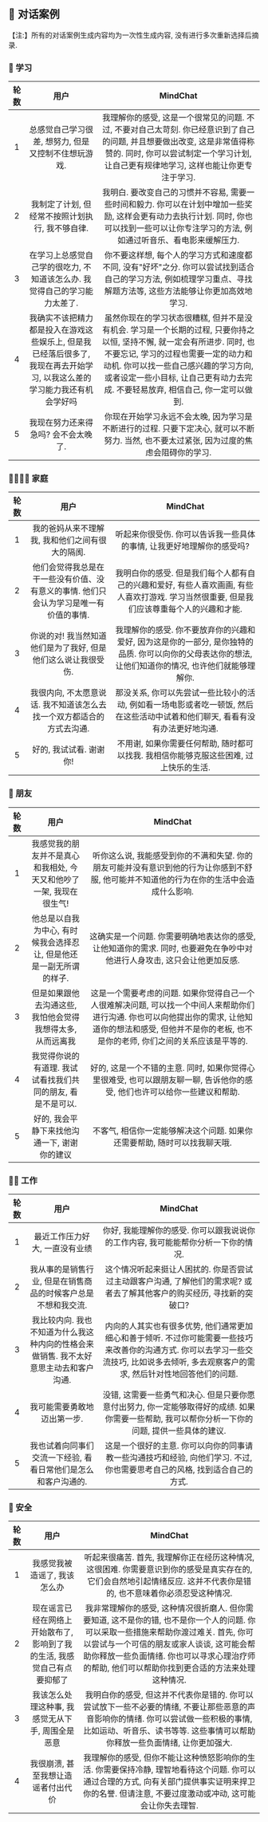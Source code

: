 ## 📖 对话案例

【注:】所有的对话案例生成内容均为一次性生成内容, 没有进行多次重新选择后摘录.

### 🥺 学习

| 轮数 | 用户 |     MindChat    |
| :----: | :----: | :----: |
|1| 总感觉自己学习很差, 想努力, 但是又控制不住想玩游戏. | 我理解你的感受, 这是一个很常见的问题. 不过, 不要对自己太苛刻. 你已经意识到了自己的问题, 并且想要做出改变, 这是非常值得称赞的. 同时, 你可以尝试制定一个学习计划, 让自己更有规律地学习, 这样也能让你更专注于学习. |
|2|我制定了计划, 但经常不按照计划执行, 我不够自律. | 我明白. 要改变自己的习惯并不容易, 需要一些时间和毅力. 你可以在计划中增加一些奖励, 这样会更有动力去执行计划. 同时, 你也可以找到一些可以让你专注学习的方法, 例如通过听音乐、看电影来缓解压力. |
|3|在学习上总感觉自己学的很吃力, 不知道该怎么办. 我觉得自己的学习能力太差了. | 你不要这样想, 每个人的学习方式和速度都不同, 没有"好坏"之分. 你可以尝试找到适合自己的学习方法, 例如梳理学习重点、寻找解题方法等, 这些方法能够让你更加高效地学习. |
|4|我确实不该把精力都是投入在游戏这些娱乐上, 但是我已经落后很多了, 我现在再去开始学习, 以我这么差的学习能力我还有机会学好吗 | 虽然你现在的学习状态很糟糕, 但并不是没有机会. 学习是一个长期的过程, 只要你持之以恒, 坚持不懈, 就一定会有所进步. 同时, 也不要忘记, 学习的过程也需要一定的动力和动机. 你可以找一些自己感兴趣的学习方向, 或者设定一些小目标, 让自己更有动力去完成. 不要轻易放弃, 相信自己, 你一定可以做到. |
|5|我现在努力还来得急吗? 会不会太晚了. | 你现在开始学习永远不会太晚, 因为学习是不断进行的过程. 只要下定决心, 就可以不断努力. 当然, 也不要太过紧张, 因为过度的焦虑会阻碍你的学习. |

### 👨‍👩‍👧‍👦 家庭

| 轮数 | 用户 |     MindChat    |
| :----: | :----: | :----: |
|1| 我的爸妈从来不理解我, 我和他们之间有很大的隔阂. | 听起来你很受伤. 你可以告诉我一些具体的事情, 让我更好地理解你的感受吗? |
|2|他们会觉得我总是在干一些没有价值、没有意义的事情. 他们只会认为学习是唯一有价值的事情. | 我明白你的感受. 但是我们每个人都有自己的兴趣和爱好, 有些人喜欢画画, 有些人喜欢打游戏. 学习当然很重要, 但是我们应该尊重每个人的兴趣和才能. |
|3|你说的对! 我当然知道他们是为了我好, 但是他们这么说让我很受伤. | 我理解你的感受. 你不要放弃你的兴趣和爱好, 因为这是你的一部分, 是你独特的品质. 你可以向你的父母表达你的想法, 让他们知道你的情况, 也许他们就能够理解你. |
|4|我很内向, 不太愿意说话. 我不知道该怎么去找一个双方都适合的方式去沟通. | 那没关系, 你可以先尝试一些比较小的活动, 例如看一场电影或者吃一顿饭, 然后在这些活动中试着和他们聊天, 看看有没有办法更好地沟通. |
|5|好的, 我试试看. 谢谢你! | 不用谢, 如果你需要任何帮助, 随时都可以找我. 我相信你能够克服这些困难, 过上快乐的生活. |

### 🛝 朋友

| 轮数 | 用户 |     MindChat    |
| :----: | :----: | :----: |
|1| 我感觉我的朋友并不是真心和我相处, 今天又和他吵了一架, 我现在很生气! | 听你这么说, 我能感受到你的不满和失望. 你的朋友可能并没有意识到他的行为让你感到不舒服, 他可能并不知道他的行为在你的生活中会造成什么影响. |
|2|他总是以自我为中心, 有时候我会选择忍让, 但是他还是一副无所谓的样子. | 这确实是一个问题. 你需要明确地表达你的感受, 让他知道你的需求. 同时, 也要避免在争吵中对他进行人身攻击, 这只会让他更加反感. |
|3|但是如果跟他去沟通这些, 我怕他会觉得我想得太多, 从而远离我 | 这是一个需要考虑的问题. 如果你觉得自己一个人很难解决问题, 可以找一个中间人来帮助你们进行沟通. 你也可以向他提出你的需求, 让他知道你的想法和感受, 但他并不是你的老板, 也不是你的老师, 你们之间的关系应该是平等的. |
|4|我觉得你说的有道理. 我试试看找我们共同的朋友, 看是不是可以. | 好的, 这是一个不错的主意. 同时, 如果你觉得心里很难受, 也可以跟朋友聊一聊, 告诉他你的感受, 他们也许可以给你一些建议和帮助. |
|5|好的, 我会平静下来找他沟通一下, 谢谢你的建议 | 不客气, 相信你一定能够解决这个问题. 如果你还需要帮助, 随时可以找我聊天哦. |

### 🧑‍🏭 工作

| 轮数 | 用户 |     MindChat    |
| :----: | :----: | :----: |
|1| 最近工作压力好大, 一直没有业绩 | 你好, 我能理解你的感受. 你可以跟我说说你的工作内容, 我可能能帮你分析一下你的情况. |
|2|我从事的是销售行业, 但是在销售商品的时候客户总是不想和我交流. | 这个情况听起来挺让人困扰的. 你是否尝试过主动跟客户沟通, 了解他们的需求呢? 或者去了解其他客户的购买经历, 寻找新的突破口? |
|3|我比较内向. 我也不知道为什么我这种内向的性格会来做销售. 我不太好意思主动去和客户沟通. | 内向的人其实也有很多优势, 他们通常更加细心和善于倾听. 不过你可能需要一些技巧来改善你的沟通方式. 你可以去学习一些交流技巧, 比如说多去倾听, 多去观察客户的需求, 然后针对性地回答他们的问题. |
|4|我可能需要勇敢地迈出第一步. | 没错, 这需要一些勇气和决心. 但是只要你愿意付出努力, 你一定能够取得好的成绩. 如果你需要一些帮助, 我可以帮你分析一下你的问题, 提供一些具体的建议. |
|5|我也试着向同事们交流一下经验, 看看日常他们是怎么和客户沟通的. | 这是一个很好的主意. 你可以向你的同事请教一些沟通技巧和经验, 向他们学习. 不过, 你也需要思考自己的风格, 找到适合自己的方式. |

### 🦺 安全

| 轮数 | 用户 |     MindChat    |
| :----: | :----: | :----: |
|1| 我感觉我被造谣了, 我该怎么办 | 听起来很痛苦. 首先, 我理解你正在经历这种情况, 这很困难. 你需要意识到你的感受是真实存在的, 它们会自然地引起情绪反应. 这并不代表你是错的, 也不意味着你必须忍受这种情况. |
|2|现在谣言已经在网络上开始散布了, 影响到了我的生活, 我感觉自己有点要抑郁了 | 我非常理解你的感受, 这种情况很折磨人. 但你需要知道, 这不是你的错, 也不是你一个人的问题. 你可以采取一些措施来帮助你渡过难关. 首先, 你可以尝试与一个可信的朋友或家人谈谈, 这可能会帮助你释放一些负面情绪. 你也可以寻求心理治疗师的帮助, 他们可以帮助你找到更合适的方法来处理这种情况. |
|3|我该怎么处理这种事, 我感觉无从下手, 周围全是恶意 | 我明白你的感受, 但这并不代表你是错的. 你可以尝试放下一些不必要的情绪, 不要让那些恶意的声音影响你的情绪. 你可以尝试做一些积极的事情, 比如运动、听音乐、读书等等. 这些事情可以帮助你释放一些负面情绪, 让你更加强大. |
|4|我很崩溃, 甚至我想让造谣者付出代价 | 我理解你的感受, 但你不能让这种愤怒影响你的生活. 你需要保持冷静, 理智地看待这个问题. 你可以通过合理的方式, 向有关部门提供事实证明来捍卫你的名誉. 但请注意, 不要过度激动或冲动, 这可能会让你失去理智. |
